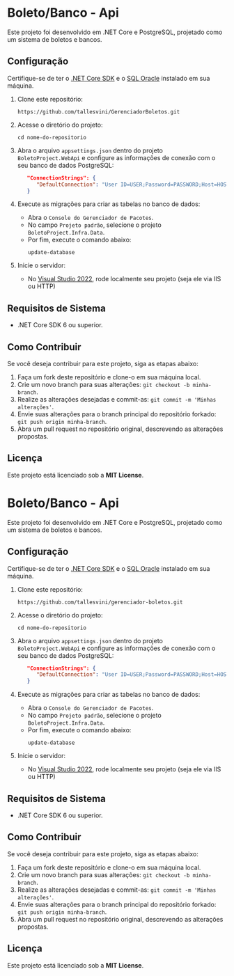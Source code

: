 # Boleto/Banco - Api

Este projeto foi desenvolvido em .NET Core e PostgreSQL, projetado como um sistema de boletos e bancos.

## Configuração

Certifique-se de ter o [.NET Core SDK](https://dotnet.microsoft.com/download) e o [SQL Oracle](https://www.oracle.com/br/database/sqldeveloper/) instalado em sua máquina.

1. Clone este repositório:

   ```
   https://github.com/tallesvini/GerenciadorBoletos.git
   ```

2. Acesse o diretório do projeto:

   ```
   cd nome-do-repositorio
   ```

3. Abra o arquivo `appsettings.json` dentro do projeto `BoletoProject.WebApi` e configure as informações de conexão com o seu banco de dados PostgreSQL:

   ```json
      "ConnectionStrings": {
         "DefaultConnection": "User ID=USER;Password=PASSWORD;Host=HOST;Port=PORT;Database=NAME_DB;"
      }
   ```

4. Execute as migrações para criar as tabelas no banco de dados:

    - Abra o `Console do Gerenciador de Pacotes`.
    - No campo `Projeto padrão`, selecione o projeto `BoletoProject.Infra.Data`.
    - Por fim, execute o comando abaixo:
        ```
        update-database
        ```

5. Inicie o servidor:

    - No [Visual Studio 2022](https://visualstudio.microsoft.com/pt-br/), rode localmente seu projeto (seja ele via IIS ou HTTP)

## Requisitos de Sistema

- .NET Core SDK 6 ou superior.

## Como Contribuir

Se você deseja contribuir para este projeto, siga as etapas abaixo:

1. Faça um fork deste repositório e clone-o em sua máquina local.
2. Crie um novo branch para suas alterações: `git checkout -b minha-branch`.
3. Realize as alterações desejadas e commit-as: `git commit -m 'Minhas alterações'`.
4. Envie suas alterações para o branch principal do repositório forkado: `git push origin minha-branch`.
5. Abra um pull request no repositório original, descrevendo as alterações propostas.

## Licença

Este projeto está licenciado sob a **MIT License**.
# Boleto/Banco - Api

Este projeto foi desenvolvido em .NET Core e PostgreSQL, projetado como um sistema de boletos e bancos.

## Configuração

Certifique-se de ter o [.NET Core SDK](https://dotnet.microsoft.com/download) e o [SQL Oracle](https://www.oracle.com/br/database/sqldeveloper/) instalado em sua máquina.

1. Clone este repositório:

   ```
   https://github.com/tallesvini/gerenciador-boletos.git
   ```

2. Acesse o diretório do projeto:

   ```
   cd nome-do-repositorio
   ```

3. Abra o arquivo `appsettings.json` dentro do projeto `BoletoProject.WebApi` e configure as informações de conexão com o seu banco de dados PostgreSQL:

   ```json
      "ConnectionStrings": {
         "DefaultConnection": "User ID=USER;Password=PASSWORD;Host=HOST;Port=PORT;Database=NAME_DB;"
      }
   ```

4. Execute as migrações para criar as tabelas no banco de dados:

    - Abra o `Console do Gerenciador de Pacotes`.
    - No campo `Projeto padrão`, selecione o projeto `BoletoProject.Infra.Data`.
    - Por fim, execute o comando abaixo:
        ```
        update-database
        ```

5. Inicie o servidor:

    - No [Visual Studio 2022](https://visualstudio.microsoft.com/pt-br/), rode localmente seu projeto (seja ele via IIS ou HTTP)

## Requisitos de Sistema

- .NET Core SDK 6 ou superior.

## Como Contribuir

Se você deseja contribuir para este projeto, siga as etapas abaixo:

1. Faça um fork deste repositório e clone-o em sua máquina local.
2. Crie um novo branch para suas alterações: `git checkout -b minha-branch`.
3. Realize as alterações desejadas e commit-as: `git commit -m 'Minhas alterações'`.
4. Envie suas alterações para o branch principal do repositório forkado: `git push origin minha-branch`.
5. Abra um pull request no repositório original, descrevendo as alterações propostas.

## Licença

Este projeto está licenciado sob a **MIT License**.
